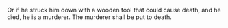 Or if he struck him down with a wooden tool that could cause death, and he died, he is a murderer. The murderer shall be put to death.

